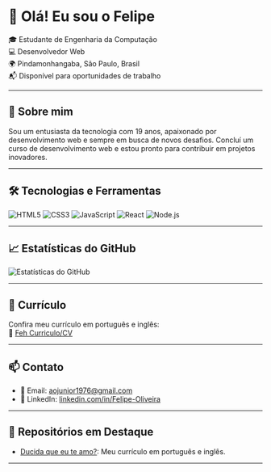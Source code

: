 # 👋 Olá! Eu sou o Felipe

🎓 Estudante de Engenharia da Computação  
💻 Desenvolvedor Web  
🌍 Pindamonhangaba, São Paulo, Brasil  
📬 Disponível para oportunidades de trabalho

---

## 🧠 Sobre mim

Sou um entusiasta da tecnologia com 19 anos, apaixonado por desenvolvimento web e sempre em busca de novos desafios. Concluí um curso de desenvolvimento web e estou pronto para contribuir em projetos inovadores.

---

## 🛠️ Tecnologias e Ferramentas

![HTML5](https://img.shields.io/badge/HTML5-E34F26?style=for-the-badge&logo=html5&logoColor=white)
![CSS3](https://img.shields.io/badge/CSS3-1572B6?style=for-the-badge&logo=css3&logoColor=white)
![JavaScript](https://img.shields.io/badge/JavaScript-F7DF1E?style=for-the-badge&logo=javascript&logoColor=black)
![React](https://img.shields.io/badge/React-20232A?style=for-the-badge&logo=react&logoColor=61DAFB)
![Node.js](https://img.shields.io/badge/Node.js-339933?style=for-the-badge&logo=nodedotjs&logoColor=white)

---

## 📈 Estatísticas do GitHub

![Estatísticas do GitHub](https://github-readme-stats.vercel.app/api?username=eaeshadow&show_icons=true&theme=radical)

---

## 📄 Currículo

Confira meu currículo em português e inglês:  
📄 [Feh Curriculo/CV](https://github.com/eaeshadow/-Feh-Curriculo-CV)

---

## 📫 Contato

- 📧 Email: [aojunior1976@gmail.com](mailto:aojunior1976@gmail.com)
- 💼 LinkedIn: [linkedin.com/in/Felipe-Oliveira]([https://www.linkedin.com/in/seu-perfil](https://www.linkedin.com/in/felipe-oliveira-a7093b2b2/))

---

## 🌟 Repositórios em Destaque

- [Ducida que eu te amo?](https://github.com/eaeshadow/projetinho): Meu currículo em português e inglês.

---



